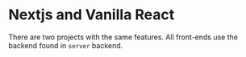 # Nextjs and Vanilla React

There are two projects with the same features. All front-ends use the backend found in `server` backend.
